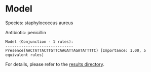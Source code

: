 
# Model

Species: staphylococcus aureus

Antibiotic: penicillin

```
Model (Conjunction - 1 rules):
------------------------------
Presence(AACTATTACTTGTTCAAGATTAGATATTTTC) [Importance: 1.00, 5 equivalent rules]

```

For details, please refer to the [results directory](../../../../../results/scm_b/staphylococcus+aureus/penicillin/repeat_4/).

